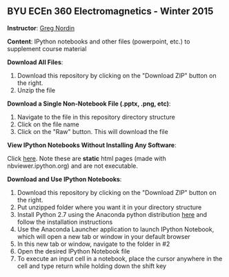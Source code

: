 BYU ECEn 360 Electromagnetics - Winter 2015
-----------

**Instructor**: [Greg Nordin](http://www.ee.byu.edu/faculty/nordin/)

**Content**: IPython notebooks and other files (powerpoint, etc.) to supplement course material

**Download All Files**:

1. Download this repository by clicking on the "Download ZIP" button on the right.
2. Unzip the file

**Download a Single Non-Notebook File (.pptx, .png, etc)**:

1. Navigate to the file in this repository directory structure
2. Click on the file name
3. Click on the "Raw" button. This will download the file

**View IPython Notebooks Without Installing Any Software**: 

Click [here](http://nbviewer.ipython.org/github/gregnordin/ECEn360_W15/tree/master/notebooks/). Note these are **static** html pages (made with nbviewer.ipython.org) and are not executable.

**Download and Use IPython Notebooks**:

1. Download this repository by clicking on the "Download ZIP" button on the right.
2. Put unzipped folder where you want it in your directory structure
3. Install Python 2.7 using the Anaconda python distribution [here](http://continuum.io/downloads) and follow the installation instructions
4. Use the Anaconda Launcher application to launch IPython Notebook, which will open a new tab or window in your default browser
5. In this new tab or window, navigate to the folder in #2
6. Open the desired IPython Notebook file
7. To execute an input cell in a notebook, place the cursor anywhere in the cell and type return while holding down the shift key

